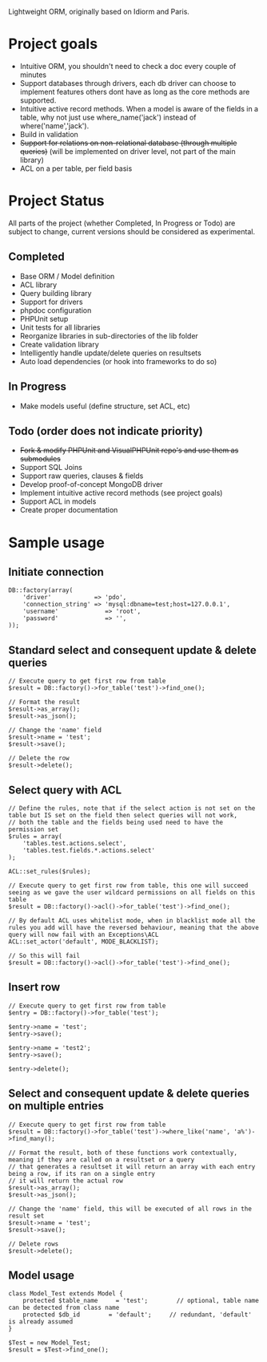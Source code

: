 Lightweight ORM, originally based on Idiorm and Paris.

# Project goals

* Intuitive ORM, you shouldn't need to check a doc every couple of minutes
* Support databases through drivers, each db driver can choose to implement features others dont have as long as the core methods are supported.
* Intuitive active record methods. When a model is aware of the fields in a table, why not just use where\_name('jack') instead of where('name','jack').
* Build in validation
* <del>Support for relations on non-relational database (through multiple queries)</del> (will be implemented on driver level, not part of the main library)
* ACL on a per table, per field basis

# Project Status

All parts of the project (whether Completed, In Progress or Todo) are subject to change, current versions should be considered as experimental.

## Completed 

* Base ORM / Model definition
* ACL library
* Query building library
* Support for drivers
* phpdoc configuration
* PHPUnit setup
* Unit tests for all libraries
* Reorganize libraries in sub-directories of the lib folder
* Create validation library
* Intelligently handle update/delete queries on resultsets
* Auto load dependencies (or hook into frameworks to do so)

## In Progress

* Make models useful (define structure, set ACL, etc)

## Todo (order does not indicate priority)

* <del>Fork & modify PHPUnit and VisualPHPUnit repo's and use them as submodules</del>
* Support SQL Joins
* Support raw queries, clauses & fields
* Develop proof-of-concept MongoDB driver
* Implement intuitive active record methods (see project goals)
* Support ACL in models
* Create proper documentation

# Sample usage

## Initiate connection


    DB::factory(array(
        'driver'            => 'pdo',
        'connection_string' => 'mysql:dbname=test;host=127.0.0.1',
        'username'             => 'root',
        'password'             => '',
    ));


## Standard select and consequent update & delete queries


    // Execute query to get first row from table
    $result = DB::factory()->for_table('test')->find_one();
    
    // Format the result
    $result->as_array();
    $result->as_json();
    
    // Change the 'name' field
    $result->name = 'test';
    $result->save();
    
    // Delete the row
    $result->delete();


## Select query with ACL


    // Define the rules, note that if the select action is not set on the table but IS set on the field then select queries will not work,
    // both the table and the fields being used need to have the permission set
    $rules = array(
        'tables.test.actions.select',
        'tables.test.fields.*.actions.select'
    );
    
    ACL::set_rules($rules);

    // Execute query to get first row from table, this one will succeed seeing as we gave the user wildcard permissions on all fields on this table
    $result = DB::factory()->acl()->for_table('test')->find_one();

    // By default ACL uses whitelist mode, when in blacklist mode all the rules you add will have the reversed behaviour, meaning that the above query will now fail with an Exceptions\ACL
    ACL::set_actor('default', MODE_BLACKLIST);
    
    // So this will fail
    $result = DB::factory()->acl()->for_table('test')->find_one();


## Insert row


    // Execute query to get first row from table
    $entry = DB::factory()->for_table('test');
    
    $entry->name = 'test';
    $entry->save();
    
    $entry->name = 'test2';
    $entry->save();
    
    $entry->delete();


## Select and consequent update & delete queries on multiple entries


    // Execute query to get first row from table
    $result = DB::factory()->for_table('test')->where_like('name', 'a%')->find_many();
    
    // Format the result, both of these functions work contextually, meaning if they are called on a resultset or a query
    // that generates a resultset it will return an array with each entry being a row, if its ran on a single entry
    // it will return the actual row
    $result->as_array();
    $result->as_json();
    
    // Change the 'name' field, this will be executed of all rows in the result set
    $result->name = 'test';
    $result->save();
    
    // Delete rows
    $result->delete();


## Model usage


    class Model_Test extends Model {
        protected $table_name     = 'test';        // optional, table name can be detected from class name
        protected $db_id        = 'default';     // redundant, 'default' is already assumed
    }
    
    $Test = new Model_Test;
    $result = $Test->find_one();
